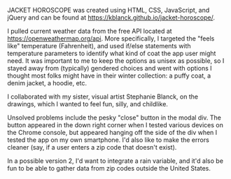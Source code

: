 JACKET HOROSCOPE was created using HTML, CSS, JavaScript, and jQuery and can be found at https://kblanck.github.io/jacket-horoscope/.

I pulled current weather data from the free API located at https://openweathermap.org/api. More specifically, I targeted the "feels like" temperature (Fahrenheit), and used if/else statements with temperature parameters to identify what kind of coat the app user might need. It was important to me to keep the options as unisex as possible, so I stayed away from (typically) gendered choices and went with options I thought most folks might have in their winter collection: a puffy coat, a denim jacket, a hoodie, etc.

I collaborated with my sister, visual artist Stephanie Blanck, on the drawings, which I wanted to feel fun, silly, and childlike.

Unsolved problems include the pesky "close" button in the modal div. The button appeared in the down right corner when I tested various devices on the Chrome console, but appeared hanging off the side of the div when I tested the app on my own smartphone. I'd also like to make the errors cleaner (say, if a user enters a zip code that doesn't exist).

In a possible version 2, I'd want to integrate a rain variable, and it'd also be fun to be able to gather data from zip codes outside the United States.

